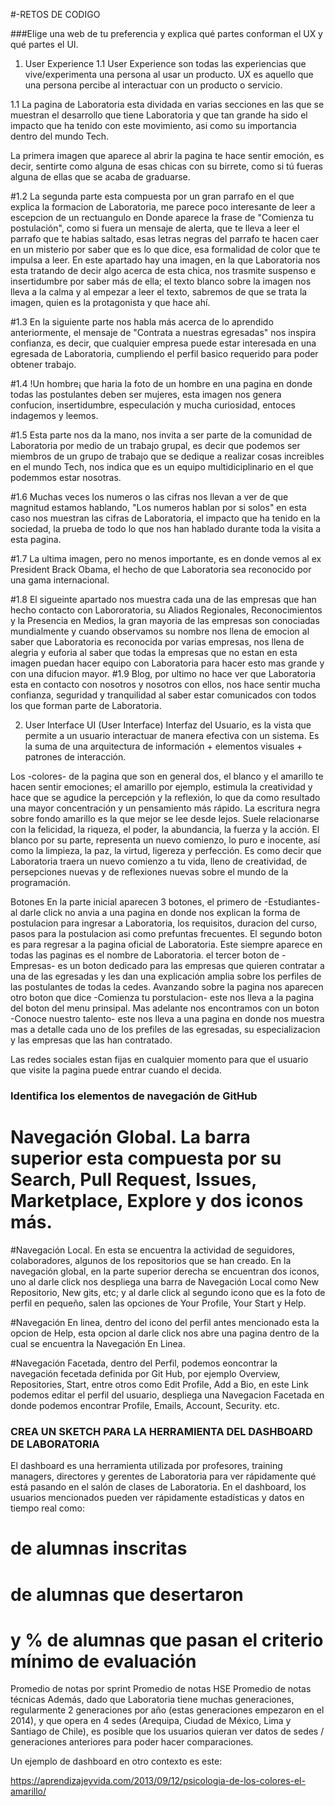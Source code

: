 #-RETOS DE CODIGO

###Elige una web de tu preferencia y explica qué partes conforman el UX y qué partes el UI.

1. User Experience
1.1 User Experience son todas las experiencias que vive/experimenta una persona al usar un producto. UX es aquello que una persona percibe al interactuar con un producto o servicio.

1.1 La pagina de Laboratoria esta dividada en varias secciones en las que se muestran el desarrollo que tiene Laboratoria y que tan grande ha sido el impacto que ha tenido con este movimiento, asi como su importancia dentro del mundo Tech.

La primera imagen que aparece al abrir la pagina te hace sentir emoción, es decir, sentirte como alguna de esas chicas con su birrete, como si tú fueras alguna de ellas que se acaba de graduarse. 


#1.2 La segunda parte esta compuesta por un gran parrafo en el que explica la formacion de Laboratoria, me parece poco interesante de leer a escepcion de un rectuangulo en Donde aparece la frase de "Comienza tu postulación", como si fuera un mensaje de alerta, que te lleva a leer el parrafo que te habias saltado, esas letras negras del parrafo te hacen caer en un misterio por saber que es lo que dice, esa formalidad de color que te impulsa a leer. En este apartado hay una imagen, en la que Laboratoria nos esta tratando de decir algo acerca de esta chica, nos trasmite suspenso e insertidumbre por saber más de ella; el texto blanco sobre la imagen nos lleva a la calma y al empezar a leer el texto, sabremos de que se trata la imagen, quien es la protagonista y que hace ahí.

#1.3 En la siguiente parte nos habla más acerca de lo aprendido anteriormente, el mensaje de "Contrata a nuestras egresadas" nos inspira confianza, es decir, que cualquier empresa puede estar interesada en una egresada de Laboratoria, cumpliendo el perfil basico requerido para poder obtener trabajo.

#1.4 !Un hombre¡ que haria la foto de un hombre en una pagina en donde todas las postulantes deben ser mujeres, esta imagen nos genera confucion, insertidumbre, especulación y mucha curiosidad, entoces indagemos y leemos.

#1.5 Esta parte nos da la mano, nos invita a ser parte de la comunidad de Laboratoria por medio de un trabajo grupal, es decir que podemos ser miembros de un grupo de trabajo que se dedique a realizar cosas increibles en el mundo Tech, nos indica que es un equipo multidiciplinario en el que podemmos estar nosotras.

#1.6 Muchas veces los numeros o las cifras nos llevan a ver de que magnitud estamos hablando, "Los numeros hablan por si solos" en esta caso nos muestran las cifras de Laboratoria, el impacto que ha tenido en la sociedad, la prueba de todo lo que nos han hablado durante toda la visita a esta pagina.

#1.7 La ultima imagen, pero no menos importante, es en donde vemos al ex President Brack Obama, el hecho de que Laboratoria sea reconocido por una gama internacional.

#1.8 El sigueinte apartado nos muestra cada una de las empresas que han hecho contacto con Labororatoria, su Aliados Regionales, Reconocimientos y la Presencia en Medios, la gran mayoria de las empresas son conociadas mundialmente y cuando observamos su nombre nos llena de emocion al saber que Laboratoria es reconocida por varias empresas, nos llena de alegria y euforia al saber que todas la empresas que no estan en esta imagen puedan hacer equipo con Laboratoria para hacer esto mas grande y con una difucion mayor.
#1.9 Blog, por ultimo no hace ver que Laboratoria esta en contacto con nosotros y nosotros con ellos, nos hace sentir mucha confianza, seguridad y tranquilidad al saber estar comunicados con todos los que forman parte de Laboratoria.

2. User Interface 
UI (User Interface) Interfaz del Usuario, es la vista que permite a un usuario interactuar de manera efectiva con un sistema. Es la suma de una arquitectura de información + elementos visuales + patrones de interacción.

Los -colores- de la pagina que son en general dos, el blanco y el amarillo te hacen sentir emociones; el amarillo por ejemplo, estimula la creatividad y hace que se agudice la percepción y la reflexión, lo que da como resultado una mayor concentración y un pensamiento más rápido.
La escritura negra sobre fondo amarillo es la que mejor se lee desde lejos.
Suele relacionarse con la felicidad, la riqueza, el poder, la abundancia, la fuerza y la acción.
El blanco por su parte, representa un nuevo comienzo, lo puro e inocente, así como la limpieza, la paz, la virtud, ligereza y perfección.
Es como decir que Laboratoria traera un nuevo comienzo a tu vida, lleno de creatividad, de persepciones nuevas y de reflexiones nuevas sobre el mundo de la programación.

Botones
En la parte inicial aparecen 3 botones, el primero de -Estudiantes- al darle click no anvia a una pagina en donde nos explican la forma de postulacion para ingresar a Laboratoria, los requisitos, duracion del curso, pasos para la postulacion asi como prefuntas frecuentes.
El segundo boton es para regresar a la pagina oficial de Laboratoria. Este siempre aparece en todas las paginas es el nombre de Laboratoria.
el tercer boton de -Empresas- es un boton dedicado para las empresas que quieren contratar a una de las egresadas y les dan una explicación amplia sobre los perfiles de las postulantes de todas la cedes.
Avanzando sobre la pagina nos aparecen otro boton que dice -Comienza tu porstulacion- este nos lleva a la pagina del boton del menu prinsipal.
Mas adelante nos encontramos con un boton -Conoce nuestro talento- este nos lleva a una pagina en donde nos muestra mas a detalle cada uno de los prefiles de las egresadas, su especializacion y las empresas que las han contratado.

Las redes sociales estan fijas en cualquier momento para que el usuario que visite la pagina puede entrar cuando el decida.



### Identifica los elementos de navegación de GitHub

# Navegación Global. La barra superior esta compuesta por su Search, Pull Request, Issues, Marketplace, Explore y dos iconos más.

#Navegación Local. En esta se encuentra la actividad de seguidores, colaboradores, algunos de los repositorios que se han creado. 
En la navegación global, en la parte superior derecha se encuentran dos iconos, uno al darle click nos despliega una barra de Navegación Local como New Repositorio, New gits, etc; y al darle click al segundo icono que es la foto de perfil en pequeño, salen las opciones de Your Profile, Your Start y Help.

#Navegación En linea, dentro del icono del perfil antes mencionado esta la opcion de Help, esta opcion al darle click nos abre una pagina dentro de la cual se encuentra la Navegación En Linea. 

#Navegación Facetada, dentro del Perfil, podemos eoncontrar la navegación fecetada definida por Git Hub, por ejemplo Overview, Repositories, Start, entre otros como Edit Profile, Add a Bio, en este Link podemos editar el perfil del usuario, despliega una Navegacion Facetada en donde podemos encontrar Profile, Emails, Account, Security. etc.

### CREA UN SKETCH PARA LA HERRAMIENTA DEL DASHBOARD DE LABORATORIA

El dashboard es una herramienta utilizada por profesores, training managers, directores y gerentes de Laboratoria para ver rápidamente qué está pasando en el salón de clases de Laboratoria. En el dashboard, los usuarios mencionados pueden ver rápidamente estadísticas y datos en tiempo real como:

# de alumnas inscritas
# de alumnas que desertaron
# y % de alumnas que pasan el criterio mínimo de evaluación
Promedio de notas por sprint
Promedio de notas HSE
Promedio de notas técnicas
Además, dado que Laboratoria tiene muchas generaciones, regularmente 2 generaciones por año (estas generaciones empezaron en el 2014), y que opera en 4 sedes (Arequipa, Ciudad de México, Lima y Santiago de Chile), es posible que los usuarios quieran ver datos de sedes / generaciones anteriores para poder hacer comparaciones.

Un ejemplo de dashboard en otro contexto es este:




https://aprendizajeyvida.com/2013/09/12/psicologia-de-los-colores-el-amarillo/